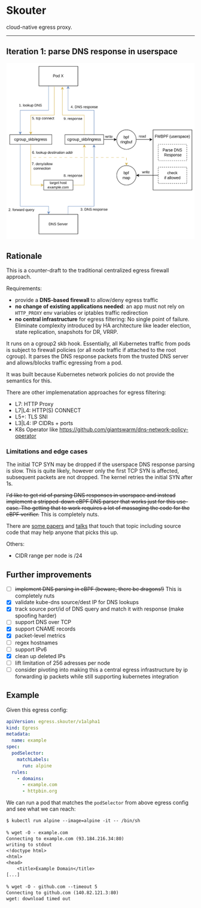 # Skouter

cloud-native egress proxy.

---


## Iteration 1: parse DNS response in userspace
![overview](overview.png)


## Rationale

This is a counter-draft to the traditional centralized egress firewall approach.

Requirements:
* provide a **DNS-based firewall** to allow/deny egress traffic
* **no change of existing applications needed**: an app must not rely on `HTTP_PROXY` env variables or iptables traffic redirection
* **no central infrastructure** for egress filtering: No single point of failure. Eliminate complexity introduced by HA architecture like leader election, state replication, snapshots for DR, VRRP.

It runs on a cgroup2 skb hook. Essentially, all Kubernetes traffic from pods is subject to firewall policies (or all node traffic if attached to the root cgroup).
It parses the DNS response packets from the trusted DNS server and allows/blocks traffic egressing from a pod.

It was built because Kubernetes network policies do not provide the semantics for this.

There are other implemenatation approaches for egress filtering:
* L7: HTTP Proxy
* L7|L4: HTTP(S) CONNECT
* L5+: TLS SNI
* L3|L4: IP CIDRs + ports
* K8s Operator like https://github.com/giantswarm/dns-network-policy-operator

### Limitations and edge cases

The initial TCP SYN may be dropped if the userspace DNS response parsing is slow.
This is quite likely, however only the first TCP SYN is affected, subsequent packets are not dropped.
The kernel retries the initial SYN after 1s.

~~I'd like to get rid of parsing DNS responses in userspace and instead implement a stripped-down eBPF DNS parser that works just for this use-case. Tho getting that to work requires a lot of massaging the code for the eBPF verifier.~~ This is completely nuts.

There are [some papers](https://www.nlnetlabs.nl/downloads/publications/DNS-augmentation-with-eBPF.pdf) and [talks](https://www.nanog.org/news-stories/nanog-tv/nanog-81-webcast/xdperiments-tinkering-with-dns-and-xdp/) that touch that topic including source code that may help anyone that picks this up.

Others:
* CIDR range per node is /24

## Further improvements

- [ ] ~~implement DNS parsing in eBPF (beware, there be dragons!)~~ This is completely nuts
- [x] validate kube-dns source/dest IP for DNS lookups
- [x] track source port/id of DNS query and match it with response (make spoofing harder)
- [ ] support DNS over TCP
- [x] support CNAME records
- [x] packet-level metrics
- [ ] regex hostnames
- [ ] support IPv6
- [x] clean up deleted IPs
- [ ] lift limitation of 256 adresses per node
- [ ] consider pivoting into making this a central egress infrastructure by ip forwarding ip packets while still supporting kubernetes integration

## Example

Given this egress config:

```yaml
apiVersion: egress.skouter/v1alpha1
kind: Egress
metadata:
  name: example
spec:
  podSelector:
    matchLabels:
      run: alpine
  rules:
    - domains:
      - example.com
      - httpbin.org
```

We can run a pod that matches the `podSelector` from above egress config
and see what we can reach:

```shell
$ kubectl run alpine --image=alpine -it -- /bin/sh

% wget -O - example.com
Connecting to example.com (93.184.216.34:80)
writing to stdout
<!doctype html>
<html>
<head>
    <title>Example Domain</title>
[...]

% wget -O - github.com --timeout 5
Connecting to github.com (140.82.121.3:80)
wget: download timed out
```
